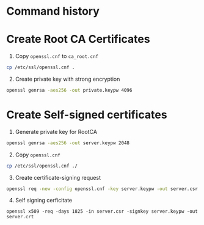 # Command history

# Create Root CA Certificates

1. Copy `openssl.cnf` to `ca_root.cnf`

```bash
cp /etc/ssl/openssl.cnf .
```

2. Create private key with strong encryption

```bash
openssl genrsa -aes256 -out private.keypw 4096
```

# Create Self-signed certificates

1. Generate private key for RootCA

```bash
openssl genrsa -aes256 -out server.keypw 2048
```

2. Copy `openssl.cnf`

```bash
cp /etc/ssl/openssl.cnf ./
```

3. Create certificate-signing request

```bash
openssl req -new -config openssl.cnf -key server.keypw -out server.csr
```

4. Self signing cerficitate

```
openssl x509 -req -days 1825 -in server.csr -signkey server.keypw -out server.crt
```


